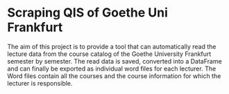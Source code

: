 # Scraping QIS of Goethe Uni Frankfurt

The aim of this project is to provide a tool that can automatically read the lecture data from the course catalog of the Goethe University Frankfurt semester by semester. 
The read data is saved, converted into a DataFrame and can finally be exported as individual word files for each lecturer. The Word files contain all the courses and the course information for which the lecturer is responsible.
